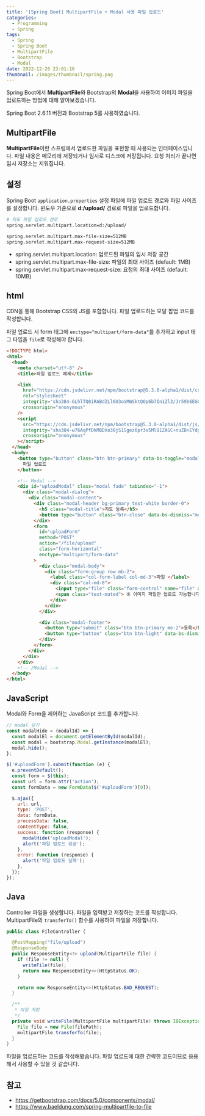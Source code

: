 ```yaml
---
title: '[Spring Boot] MultipartFile + Modal 사용 파일 업로드'
categories:
  - Programming
  - Spring
tags:
  - Spring
  - Spring Boot
  - MultipartFile
  - Bootstrap
  - Modal
date: 2022-12-26 23:01:16
thumbnail: /images/thumbnail/spring.png
---
```


Spring Boot에서 **MultipartFile**와 Bootstrap의 **Modal**을 사용하여 이미지 파일을 업로드하는 방법에 대해 알아보겠습니다.

Spring Boot 2.6.11 버전과 Bootstrap 5를 사용하였습니다.

## MultipartFile

**MultipartFile**이란 스프링에서 업로드한 파일을 표현할 때 사용되는 인터페이스입니다. 파일 내용은 메모리에 저장되거나 임시로 디스크에 저장됩니다. 요청 처리가 끝나면 임시 저장소는 지워집니다.

## 설정

Spring Boot `application.properties` 설정 파일에 파일 업로드 경로와 파일 사이즈를 설정합니다. 윈도우 기준으로 **d:/upload/** 경로로 파일을 업로드합니다.

```bash
# 지도 파일 업로드 경로
spring.servlet.multipart.location=d:/upload/

spring.servlet.multipart.max-file-size=512MB
spring.servlet.multipart.max-request-size=512MB
```

- spring.servlet.multipart.location: 업로드된 파일의 임시 저장 공간
- spring.servlet.multipart.max-file-size: 파일의 최대 사이즈 (default: 1MB)
- spring.servlet.multipart.max-request-size: 요청의 최대 사이즈 (default: 10MB)

## html

CDN을 통해 Bootstrap CSS와 JS를 포함합니다. 파일 업로드하는 모달 팝업 코드를 작성합니다.

파일 업로드 시 form 태그에 `enctype="multipart/form-data"`를 추가하고 input 태그 타입을 `file`로 작성해야 합니다.

```html
<!DOCTYPE html>
<html>
  <head>
    <meta charset="utf-8" />
    <title>파일 업로드 예제</title>

    <link
      href="https://cdn.jsdelivr.net/npm/bootstrap@5.3.0-alpha1/dist/css/bootstrap.min.css"
      rel="stylesheet"
      integrity="sha384-GLhlTQ8iRABdZLl6O3oVMWSktQOp6b7In1Zl3/Jr59b6EGGoI1aFkw7cmDA6j6gD"
      crossorigin="anonymous"
    />
    <script
      src="https://cdn.jsdelivr.net/npm/bootstrap@5.3.0-alpha1/dist/js/bootstrap.bundle.min.js"
      integrity="sha384-w76AqPfDkMBDXo30jS1Sgez6pr3x5MlQ1ZAGC+nuZB+EYdgRZgiwxhTBTkF7CXvN"
      crossorigin="anonymous"
    ></script>
  </head>
  <body>
    <button type="button" class="btn btn-primary" data-bs-toggle="modal" data-bs-target="#uploadModal">
      파일 업로드
    </button>

    <!-- Modal -->
    <div id="uploadModal" class="modal fade" tabindex="-1">
      <div class="modal-dialog">
        <div class="modal-content">
          <div class="modal-header bg-primary text-white border-0">
            <h5 class="modal-title">지도 등록</h5>
            <button type="button" class="btn-close" data-bs-dismiss="modal"></button>
          </div>
          <form
            id="uploadForm"
            method="POST"
            action="/file/upload"
            class="form-horizontal"
            enctype="multipart/form-data"
          >
            <div class="modal-body">
              <div class="form-group row mb-2">
                <label class="col-form-label col-md-3">파일 </label>
                <div class="col-md-8">
                  <input type="file" class="form-control" name="file" accept="image/*" required />
                  <span class="text-muted"> ※ 이미지 파일만 업로드 가능합니다. </span>
                </div>
              </div>
            </div>

            <div class="modal-footer">
              <button type="submit" class="btn btn-primary me-2">등록</button>
              <button type="button" class="btn btn-light" data-bs-dismiss="modal">닫기</button>
            </div>
          </form>
        </div>
      </div>
    </div>
    <!-- /Modal -->
  </body>
</html>
```

## JavaScript

Modal와 Form을 제어하는 JavaScript 코드를 추가합니다.

```js
// modal 닫기
const modalHide = (modalId) => {
  const modalEl = document.getElementById(modalId);
  const modal = bootstrap.Modal.getInstance(modalEl);
  modal.hide();
};

$('#uploadForm').submit(function (e) {
  e.preventDefault();
  const form = $(this);
  const url = form.attr('action');
  const formData = new FormData($('#uploadForm')[0]);

  $.ajax({
    url: url,
    type: 'POST',
    data: formData,
    processData: false,
    contentType: false,
    success: function (response) {
      modalHide('uploadModal');
      alert('파일 업로드 성공');
    },
    error: function (response) {
      alert('파일 업로드 실패');
    },
  });
});
```

## Java

Controller 파일을 생성합니다. 파일을 입력받고 저장하는 코드를 작성합니다.
MultipartFile의 `transferTo()` 함수를 사용하여 파일을 저장합니다.

```java
public class FileController {

  @PostMapping("file/upload")
  @ResponseBody
  public ResponseEntity<?> upload(MultipartFile file) {
    if (file != null) {
      writeFile(file);
      return new ResponseEntity<>(HttpStatus.OK);
    }

    return new ResponseEntity<>(HttpStatus.BAD_REQUEST);
  }

  /**
   * 파일 저장
   */
  private void writeFile(MultipartFile multipartFile) throws IOException {
    File file = new File(filePath);
    multipartFile.transferTo(file);
  }
}
```

파일을 업로드하는 코드를 작성해봤습니다. 파일 업로드에 대한 간략한 코드이므로 응용해서 사용할 수 있을 것 같습니다.

## 참고

- https://getbootstrap.com/docs/5.0/components/modal/
- https://www.baeldung.com/spring-multipartfile-to-file
